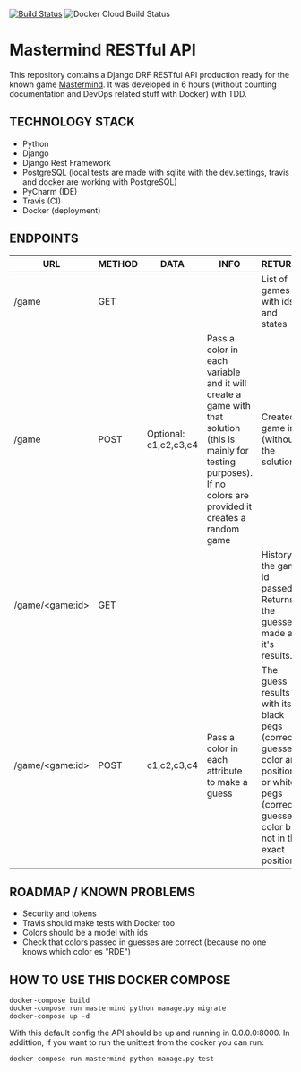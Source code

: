 [![Build Status](https://travis-ci.com/aitorbouzas/mastermind.svg?branch=master)](https://travis-ci.com/aitorbouzas/mastermind)
![Docker Cloud Build Status](https://img.shields.io/docker/cloud/build/aitorbouzas/mastermind.svg)

# Mastermind RESTful API

This repository contains a Django DRF RESTful API production ready for the known game [Mastermind](https://en.wikipedia.org/wiki/Mastermind_%28board_game%29). It was developed in 6 hours (without counting documentation and DevOps related stuff with Docker) with TDD.

## TECHNOLOGY STACK

 - Python
 - Django
 - Django Rest Framework
 - PostgreSQL (local tests are made with sqlite with the dev.settings, travis and docker are working with PostgreSQL)
 - PyCharm (IDE)
 - Travis (CI)
 - Docker (deployment)


## ENDPOINTS

| URL | METHOD | DATA | INFO | RETURNS |
|--|--|--|--|--|
| /game | GET |  ||List of games with ids and states
| /game | POST | Optional: c1,c2,c3,c4 |Pass a color in each variable and it will create a game with that solution (this is mainly for testing purposes). If no colors are provided it creates a random game|Created game info (without the solution)
|/game/\<game:id\>|GET|||History of the game id passed. Returns the guesses made and it's results.
|/game/\<game:id\>|POST|c1,c2,c3,c4|Pass a color in each attribute to make a guess| The guess results with its black pegs (correctly guessed color and position) or white pegs (correctly guessed color but not in the exact position)

## ROADMAP / KNOWN PROBLEMS

- Security and tokens
- Travis should make tests with Docker too
- Colors should be a model with ids
- Check that colors passed in guesses are correct (because no one knows which color es "RDE")

## HOW TO USE THIS DOCKER COMPOSE

    docker-compose build
    docker-compose run mastermind python manage.py migrate
    docker-compose up -d

With this default config the API should be up and running in 0.0.0.0:8000.
In addittion, if you want to run the unittest from the docker you can run:

    docker-compose run mastermind python manage.py test
